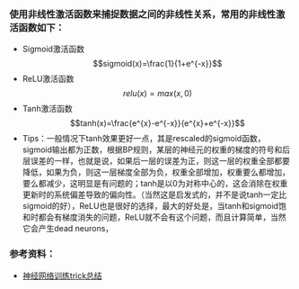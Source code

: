 ### 使用非线性激活函数来捕捉数据之间的非线性关系，常用的非线性激活函数如下：
- Sigmoid激活函数
  $$sigmoid(x)=\frac{1}{1+e^{-x}}$$
- ReLU激活函数
  $$relu(x)=max(x,0)$$
- Tanh激活函数
  $$tanh(x)=\frac{e^{x}-e^{-x}}{e^{x}+e^{-x}}$$
- Tips：一般情况下tanh效果更好一点，其是rescaled的sigmoid函数，sigmoid输出都为正数，根据BP规则，某层的神经元的权重的梯度的符号和后层误差的一样，也就是说，如果后一层的误差为正，则这一层的权重全部都要降低，如果为负，则这一层梯度全部为负，权重全部增加，权重要么都增加，要么都减少，这明显是有问题的；tanh是以0为对称中心的，这会消除在权重更新时的系统偏差导致的偏向性。（当然这是启发式的，并不是说tanh一定比sigmoid的好），ReLU也是很好的选择，最大的好处是，当tanh和sigmoid饱和时都会有梯度消失的问题，ReLU就不会有这个问题，而且计算简单，当然它会产生dead neurons，

### 参考资料：
- [神经网络训练trick总结](https://mp.weixin.qq.com/s/QfSzmQT1XcZGphrD-z0qKA)

  
